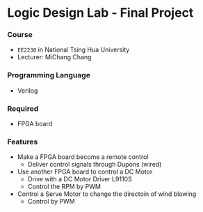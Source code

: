 # Logic Design Lab - Final Project

### Course
* `EE2230` in National Tsing Hua University
* Lecturer: MiChang Chang

### Programming Language
* Verilog

### Required
* FPGA board

### Features
* Make a FPGA board become a remote control
  * Deliver control signals through Dupons (wired)
* Use another FPGA board to control a DC Motor
  * Drive with a DC Motor Driver L9110S
  * Control the RPM by PWM
* Control a Serve Motor to change the directoin of wind blowing
  * Control by PWM
